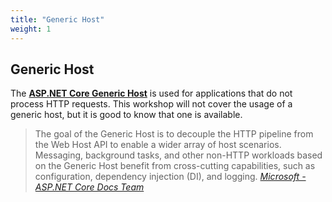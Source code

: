 ```yaml
---
title: "Generic Host"
weight: 1
---
```


## <i class="fas fa-sitemap"></i> Generic Host

The <a href='https://docs.microsoft.com/en-us/aspnet/core/fundamentals/host/generic-host?view=aspnetcore-2.2' target='_blank'>__ASP.NET Core Generic Host__</a> is used for applications that do not process HTTP requests. This workshop will not cover the usage of a generic host, but it is good to know that one is available.

> The goal of the Generic Host is to decouple the HTTP pipeline from the Web Host API to enable a wider array of host scenarios. Messaging, background tasks, and other non-HTTP workloads based on the Generic Host benefit from cross-cutting capabilities, such as configuration, dependency injection (DI), and logging. <cite><a href='https://docs.microsoft.com/en-us/aspnet/core/fundamentals/host/generic-host?view=aspnetcore-2.2' target='_blank'>Microsoft - ASP.NET Core Docs Team</a></cite>